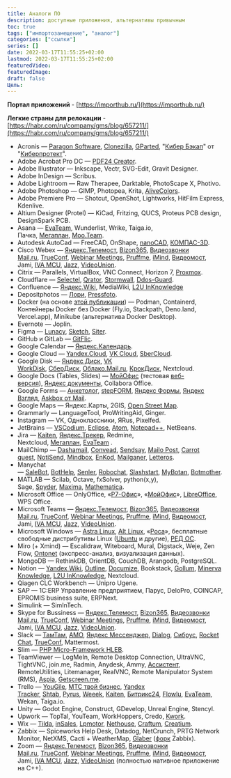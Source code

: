```yaml
---
title: Аналоги ПО
description: доступные приложения, альтернативы привычным
toc: true
tags: ["импортозамещение", "аналог"]
categories: ["ссылки"]
series: []
date: 2022-03-17T11:55:25+02:00
lastmod: 2022-03-17T11:55:25+02:00
featuredVideo:
featuredImage: 
draft: false
Цель: 
---
```


**Портал приложений** - [https://importhub.ru/](https://importhub.ru/)

**Легкие страны для релокации** - [https://habr.com/ru/company/gms/blog/657211/](https://habr.com/ru/company/gms/blog/657211/)

- Acronis — [Paragon Software](https://www.paragon-software.com/ru/main-page/), [Clonezilla](https://sourceforge.net/projects/clonezilla/), [GParted](https://gparted.org/), "[Кибер Бэкап](https://cyberprotect.ru/products/backup/)" от "[Киберпротект](https://cyberprotect.ru/)".
- Adobe Acrobat Pro DC — [PDF24 Creator](https://tools.pdf24.org/ru/creator).
- Adobe Illustrator — Inkscape, Vectr, SVG-Edit, Gravit Designer.
- Adobe InDesign — Scribus.
- Adobe Lightroom — Raw Therapee, Darktable, PhotoScape X, Photivo.
- Adobe Photoshop — GIMP, Photopea, Krita, [AliveColors](https://alivecolors.com/ru/about-alivecolors.php).
- Adobe Premiere Pro — Shotcut, OpenShot, Lightworks, HitFilm Express, Kdenlive.
- Altium Designer (Protel) — KiCad, Fritzing, QUCS, Proteus PCB design, DesignSpark PCB.
- Asana — [EvaTeam](https://www.evateam.ru/), Wunderlist, Wrike, Taiga.io, Пачка, [Мегаплан](https://megaplan.ru/), [Moo.Team](https://moo.team/).
- Autodesk AutoCad — FreeCAD, OnShape, [nanoCAD](https://nanocad.ru/), [КОМПАС-3D](https://ascon.ru/products/7/review/).
- Cisco Webex — [Яндекс.Телемост](https://telemost.yandex.ru/), [Bizon365](https://bizon365.ru/), [Видеозвонки Mail.ru](https://calls.mail.ru/), [TrueConf](https://trueconf.ru/), [Webinar Meetings](https://webinar.ru/), [Pruffme](https://ru.pruffme.com/), [iMind](https://imind.ru/), [Видеомост](https://www.videomost.com/), Jami, [IVA MCU](https://iva-tech.ru/catalog/product-iva-mcu/), [Jazz](https://github.com/phphleb/hleb), [VideoUnion](https://videounion.ru/).
- Citrix — Parallels, VirtualBox, VNC Connect, Horizon 7, [Proxmox](https://habr.com/ru/company/selectel/blog/483236/).
- Cloudflare — [Selectel](https://selectel.ru/), [Qrator](https://qrator.net/ru/), [Stormwall](https://stormwall.pro/), [Ddos-Guard](https://ddos-guard.net/).
- Confluence — [Яндекс.Wiki](https://auth.cloud.yandex.ru/agreement?client_id=yc.oauth.wiki), MediaWiki, [L2U InKnowledge](https://l2u.ru/)
- Depositphotos — [Лори](https://lori.ru/), [Pressfoto](https://www.pressfoto.ru/).
- Docker (на основе [этой публикации](https://habr.com/ru/company/first/blog/598337/)) — Podman, Containerd, Контейнеры Docker без Docker (Fly.io, Stackpath, Deno.land, Vercel.app), Minikube (альтернатива Docker Desktop).
- Evernote — Joplin.
- Figma — [Lunacy](https://icons8.com/lunacy), [Sketch](https://www.sketch.com/), [Siter](https://siter.io/).
- GitHub и GitLab — [GitFlic](https://gitflic.ru/).
- Google Calendar — [Яндекс.Календарь](https://calendar.yandex.ru/).
- Google Cloud — [Yandex.Cloud](https://cloud.yandex.ru/), [VK Cloud](https://mcs.mail.ru/databases/), [SberCloud](https://sbercloud.ru/ru).
- Google Disk — [Яндекс Диск](https://disk.yandex.ru/client), [VK WorkDisk](https://biz.mail.ru/teambox/), [СберДиск](https://sberdisk.ru/), [Облако.Mail.ru](https://mcs.mail.ru/), [КрокДиск](https://welcome.disk.croc.ru/), Nextcloud.
- Google Docs (Tables, Slides) — [МойОфис](https://myoffice.ru/) (тестовая [веб-версия](https://edit.myoffice.ru/)), [Яндекс документы](https://docs.yandex.ru/docs), Collabora Office.
- Google Forms — [Анкетолог](https://anketolog.ru/), [stepFORM](https://stepform.io/ru), [Яндекс Формы](https://cloud.yandex.ru/services/forms), [Яндекс Взгляд](https://surveys.yandex.ru/landing), [Askbox от Mail](https://help.mail.ru/biz/askbox).
- Google Maps — Яндекс.Карты, 2GIS, [Open Street Map](https://www.openstreetmap.org/).
- Grammarly — LanguageTool, ProWritingAid, Ginger.
- Instagram — VK, Одноклассники, ЯRus, Pixelfed.
- JetBrains — [VSCodium](https://vscodium.com/), [Eclipse](https://www.eclipse.org/ide/), [Atom](https://atom.io/), [Notepad++](https://notepad-plus-plus.org/), NetBeans.
- Jira — [Kaiten](https://ru.kaiten.io/), [Яндекс.Трекер](https://cloud.yandex.ru/services/tracker), Redmine, Nextcloud, [Мегаплан](https://megaplan.ru/), [EvaTeam](https://www.evateam.ru/) .
- MailChimp — [Dashamail](https://dashamail.ru/), [Convead](https://convead.ru/), [Sendsay](https://sendsay.ru/), [Mailo Post](https://mailopost.ru/), [Carrot quest](https://www.carrotquest.io/), [NotiSend](https://notisend.ru/), [Mindbox](https://mindbox.ru/), [EnKod](https://enkod.io/), [Mailganer](https://mailganer.ru/ru/), [Letteros](https://letteros.com/).
- Manychat — [SaleBot](https://salebot.pro/), [BotHelp](https://bothelp.io/ru), [Senler](https://senler.ru/), [Robochat](https://robochat.io/), [Slashstart](https://slashstart.ru/), [MyBotan](https://mybotan.com/), [Botmother](https://botmother.com/ru).
- MATLAB — Scilab, Octave, fxSolver, python(x,y), Sage, [Spyder](https://www.spyder-ide.org/), [Maxima](https://maxima.sourceforge.io/ru/), [Mathematica](https://habr.com/ru/post/180925/).
- Microsoft Office — OnlyOffice, «[Р7-Офис](https://r7-office.ru/)», «[МойОфис](https://myoffice.ru/)», [LibreOffice](https://ru.libreoffice.org/), WPS Office.
- Microsoft Teams — [Яндекс.Телемост](https://telemost.yandex.ru/), [Bizon365](https://bizon365.ru/), [Видеозвонки Mail.ru](https://calls.mail.ru/), [TrueConf](https://trueconf.ru/), [Webinar Meetings](https://webinar.ru/), [Pruffme](https://ru.pruffme.com/), [iMind](https://imind.ru/), [Видеомост](https://www.videomost.com/), Jami, [IVA MCU](https://iva-tech.ru/catalog/product-iva-mcu/), [Jazz](https://github.com/phphleb/hleb), [VideoUnion](https://videounion.ru/).
- Microsoft Windows — [Astra Linux](https://astralinux.ru/), [Alt Linux](https://alt-linux.ru/), «[Роса](https://www.rosalinux.ru/)», бесплатные свободные дистрибутивы Linux ([Ubuntu](https://ubuntu.com/#download) и другие), [РЕД ОС](https://redos.red-soft.ru/).
- Miro (+ Xmind) — Escalidraw, Witeboard, Mural, Digstack, Weje, Zen Flow, [Ontonet](https://ontonet.ru/) (экспресс-анализ, визуализация данных).
- MongoDB — RethinkDB, OrientDB, CouchDB, Arangodb, PostgreSQL.
- Notion — [Yandex Wiki](https://wiki.yandex.ru/), [Outline](https://www.getoutline.com/), [Documize](https://www.documize.com/), Bookstack, [Gollum](https://github.com/gollum/gollum), [Minerva Knowledge](https://minervasoft.ru/kms), [L2U InKnowledge](https://l2u.ru/), Nextcloud.
- Qiagen CLC Workbench — Unipro Ugene.
- SAP — 1С:ERP Управление предприятием, Парус, DeloPro, COINCAP, EPROMIS business suite, ERPNext.
- Simulink — SimInTech.
- Skype for Bussiness — [Яндекс.Телемост](https://telemost.yandex.ru/), [Bizon365](https://bizon365.ru/), [Видеозвонки Mail.ru](https://calls.mail.ru/), [TrueConf](https://trueconf.ru/), [Webinar Meetings](https://webinar.ru/), [Pruffme](https://ru.pruffme.com/), [iMind](https://imind.ru/), [Видеомост](https://www.videomost.com/), Jami, [IVA MCU](https://iva-tech.ru/catalog/product-iva-mcu/), [Jazz](https://github.com/phphleb/hleb), [VideoUnion](https://videounion.ru/).
- Slack — [ТамТам](https://tamtam.chat/), [AMO](https://amo.tm/), [Яндекс Мессенджер](https://yandex.ru/messenger/), [Dialog](https://dlg.im/ru/), [Сибрус](https://www.cybrus.ru/ru/), [Rocket Chat](https://github.com/RocketChat), [TrueConf](https://trueconf.ru/), Mattermost.
- Slim — [PHP Micro-Framework HLEB](https://github.com/phphleb/hleb).
- TeamViewer — LogMeIn, Remote Desktop Connection, UltraVNC, TightVNC, join.me, Radmin, Anydesk, Ammy, [Ассистент](https://xn--80akicokc0aablc.xn--p1ai/), RemoteUtilities, Litemanager, RealVNC, Remote Manipulator System (RMS), [Aspia](https://habr.com/ru/post/439852/), [Getscreen.me](https://getscreen.me/).
- Trello — [YouGile](https://ru.yougile.com/), [МТС твой бизнес](https://tb.mts.ru/workzen), [Yandex Tracker](https://cloud.yandex.ru/services/tracker), [Shtab](https://shtab.app/), [Pyrus](https://pyrus.com/ru), [Weeek](https://weeek.net/ru), [Kaiten](https://ru.kaiten.io/), [Битрикс24](https://auth2.bitrix24.net/), [Flowlu](https://flowlu.ru/), [EvaTeam](https://www.evateam.ru/), Wekan, Taiga.io.
- Unity — Godot Engine, Construct, GDevelop, Unreal Engine, Stencyl.
- Upwork — TopTal, YouTeam, WorkHoppers, Credo, [Kwork](http://kwork.ru/).
- Wix — [Tilda](https://tilda.cc/), [inSales](https://www.insales.ru/), [Lpmotor](https://lpmotor.ru/), [Nethouse](https://nethouse.ru/), [Craftum](https://craftum.com/), [Creatium](https://creatium.io/).
- Zabbix — Spiceworks Help Desk, Datadog, NetCrunch, PRTG Network Monitor, NetXMS, Cacti + WeatherMap, [Glaber](https://glaber.io/) ([форк](https://gitlab.com/mikler/glaber/-/wikis/%D0%9E%D0%B1%D1%89%D0%B0%D1%8F-%D0%B8%D0%BD%D1%84%D0%BE%D1%80%D0%BC%D0%B0%D1%86%D0%B8%D1%8F,-%D0%B8%D1%81%D1%82%D0%BE%D1%80%D0%B8%D1%8F,-%D0%BE%D1%82%D0%BB%D0%B8%D1%87%D0%B8%D1%8F-%D0%BE%D1%82-Zabbix) Zabbix).
- Zoom — [Яндекс.Телемост](https://telemost.yandex.ru/), [Bizon365](https://bizon365.ru/), [Видеозвонки Mail.ru](https://calls.mail.ru/), [TrueConf](https://trueconf.ru/), [Webinar Meetings](https://webinar.ru/), [Pruffme](https://ru.pruffme.com/), [iMind](https://imind.ru/), [Видеомост](https://www.videomost.com/), Jami, [IVA MCU](https://iva-tech.ru/catalog/product-iva-mcu/), [Jazz](https://github.com/phphleb/hleb), [VideoUnion](https://videounion.ru/) (полностью нативное приложение на C++).
